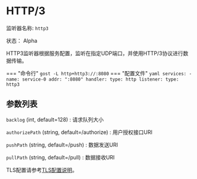 # HTTP/3

监听器名称: `http3`

状态： Alpha

HTTP3监听器根据服务配置，监听在指定UDP端口，并使用HTTP/3协议进行数据传输。

=== "命令行"
    ```
	gost -L http+http3://:8080
	```
=== "配置文件"
    ```yaml
	services:
	- name: service-0
	  addr: ":8080"
	  handler:
		type: http
	  listener:
		type: http3
	```

## 参数列表

`backlog` (int, default=128)
:    请求队列大小

`authorizePath` (string, default=/authorize)
:    用户授权接口URI

`pushPath` (string, default=/push)
:    数据发送URI

`pullPath` (string, default=/pull)
:   数据接收URI

TLS配置请参考[TLS配置说明](/tutorials/tls/)。
